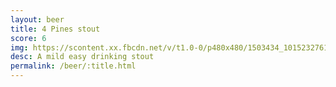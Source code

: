 ```yaml
---
layout: beer
title: 4 Pines stout
score: 6
img: https://scontent.xx.fbcdn.net/v/t1.0-0/p480x480/1503434_10152327617153745_1770406360_n.jpg?oh=3609b2e44487cde3ab584edc4ef08f9d&oe=58700983
desc: A mild easy drinking stout
permalink: /beer/:title.html
---
```

